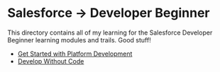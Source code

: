 # Salesforce -> Developer Beginner

This directory contains all of my learning for the Salesforce Developer Beginner learning modules and trails.
Good stuff!

- [Get Started with Platform Development](/Developer-Beginner/Platform-Development-Basics/Get-Started-with-Platform-Development/work.md)
- [Develop Without Code](/Developer-Beginner/Platform-Development-Basics/Develop-Without-Code/work.md)
